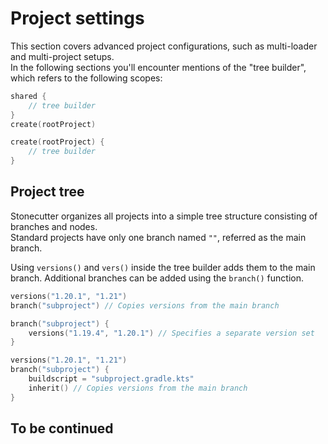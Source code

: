 # Project settings

This section covers advanced project configurations, such as multi-loader and multi-project setups.  
In the following sections you'll encounter mentions of the "tree builder", which refers to the following scopes:
```kotlin
shared {
    // tree builder
}
create(rootProject)
```
```kotlin
create(rootProject) {
    // tree builder
}
```

## Project tree
Stonecutter organizes all projects into a simple tree structure consisting of branches and nodes.  
Standard projects have only one branch named `""`, referred as the main branch.

Using `versions()` and `vers()` inside the tree builder adds them to the main branch.
Additional branches can be added using the `branch()` function.

```kotlin [tree builder]
versions("1.20.1", "1.21")
branch("subproject") // Copies versions from the main branch
```

```kotlin [tree builder]
branch("subproject") {
    versions("1.19.4", "1.20.1") // Specifies a separate version set
}
```

```kotlin [tree builder]
versions("1.20.1", "1.21")
branch("subproject") {
    buildscript = "subproject.gradle.kts"
    inherit() // Copies versions from the main branch
}
```

## To be continued